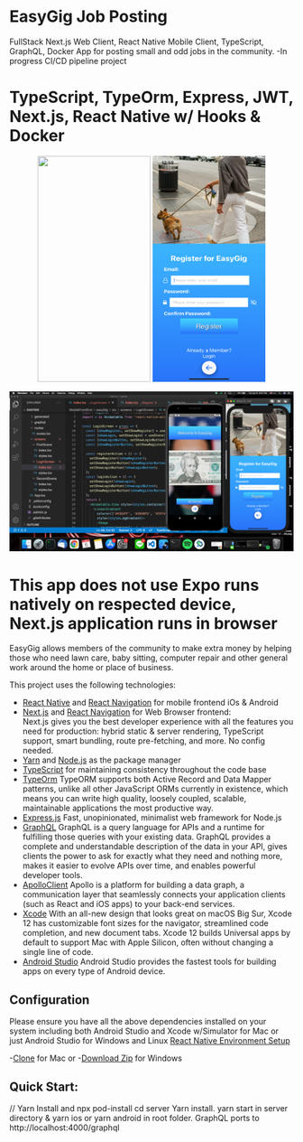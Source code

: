 # EasyGig Job Posting

FullStack Next.js Web Client, React Native Mobile Client, TypeScript, GraphQL, Docker App for posting small and odd jobs in the community. -In progress CI/CD pipeline project

# TypeScript, TypeOrm, Express, JWT, Next.js, React Native w/ Hooks & Docker

<p align="middle">
<img src="./readmeassets/splashscreen.png" width="200" height="400">
<img src="./readmeassets/registerscreen.png" width="200" height="400">
</p>

![Final App](./readmeassets/indev.png)

# This app does not use Expo runs natively on respected device, Next.js application runs in browser

EasyGig allows members of the community to make extra money by helping those who need lawn care, baby sitting, computer repair and other general work around the home or place of business.

This project uses the following technologies:

- [React Native](https://reactnative.dev/) and [React Navigation](https://reactnavigation.org/) for mobile frontend iOs & Android
- [Next.js](https://nextjs.org/) and [React Navigation](https://reactnavigation.org/) for Web Browser frontend:  
  Next.js gives you the best developer experience with all the features you need for production: hybrid static & server rendering, TypeScript support, smart bundling, route pre-fetching, and more. No config needed.
- [Yarn](https://yarnpkg.com/) and [Node.js](https://nodejs.org/en/) as the package manager
- [TypeScript](https://www.typescriptlang.org/) for maintaining consistency throughout the code base
- [TypeOrm](https://typeorm.io/#/) TypeORM supports both Active Record and Data Mapper patterns, unlike all other JavaScript ORMs currently in existence, which means you can write high quality, loosely coupled, scalable, maintainable applications the most productive way.
- [Express.js](https://expressjs.com/) Fast, unopinionated, minimalist web framework for Node.js
- [GraphQL](https://www.apollographql.com/docs/) GraphQL is a query language for APIs and a runtime for fulfilling those queries with your existing data. GraphQL provides a complete and understandable description of the data in your API, gives clients the power to ask for exactly what they need and nothing more, makes it easier to evolve APIs over time, and enables powerful developer tools.
- [ApolloClient](https://expressjs.com/) Apollo is a platform for building a data graph, a communication layer that seamlessly connects your application clients (such as React and iOS apps) to your back-end services.
- [Xcode](https://developer.apple.com/xcode/) With an all-new design that looks great on macOS Big Sur, Xcode 12 has customizable font sizes for the navigator, streamlined code completion, and new document tabs. Xcode 12 builds Universal apps by default to support Mac with Apple Silicon, often without changing a single line of code.
- [Android Studio](https://developer.android.com/studio/?gclid=CjwKCAjw07qDBhBxEiwA6pPbHpRPUCuKe-jtdsdpeUtfBDBLBXdoFiF-EcwrFwJwc2QE0NQ4dG6IjhoCboUQAvD_BwE&gclsrc=aw.ds) Android Studio provides the fastest tools for building apps on every type of Android device.

## Configuration

Please ensure you have all the above dependencies installed on your system including both Android Studio and Xcode w/Simulator for Mac or just Android Studio for Windows and Linux [React Native Environment Setup](https://reactnative.dev/docs/environment-setup)

-[Clone](https://github.com/derekwebdevcom/EasyGig.git) for Mac or -[Download Zip](https://github.com/derekwebdevcom/EasyGig/archive/refs/heads/master.zip) for Windows

## Quick Start:

// Yarn Install and npx pod-install cd server Yarn install.
yarn start in server directory & yarn ios or yarn android in root folder. GraphQL ports to
http://localhost:4000/graphql
